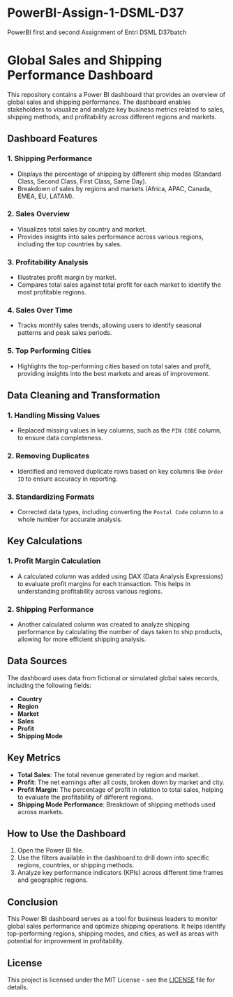 # PowerBI-Assign-1-DSML-D37
PowerBI first and second Assignment  of Entri DSML D37batch
# Global Sales and Shipping Performance Dashboard

This repository contains a Power BI dashboard that provides an overview of global sales and shipping performance. The dashboard enables stakeholders to visualize and analyze key business metrics related to sales, shipping methods, and profitability across different regions and markets.

## Dashboard Features

### 1. Shipping Performance
- Displays the percentage of shipping by different ship modes (Standard Class, Second Class, First Class, Same Day).
- Breakdown of sales by regions and markets (Africa, APAC, Canada, EMEA, EU, LATAM).

### 2. Sales Overview
- Visualizes total sales by country and market.
- Provides insights into sales performance across various regions, including the top countries by sales.

### 3. Profitability Analysis
- Illustrates profit margin by market.
- Compares total sales against total profit for each market to identify the most profitable regions.

### 4. Sales Over Time
- Tracks monthly sales trends, allowing users to identify seasonal patterns and peak sales periods.

### 5. Top Performing Cities
- Highlights the top-performing cities based on total sales and profit, providing insights into the best markets and areas of improvement.

## Data Cleaning and Transformation

### 1. Handling Missing Values
- Replaced missing values in key columns, such as the `PIN CODE` column, to ensure data completeness.

### 2. Removing Duplicates
- Identified and removed duplicate rows based on key columns like `Order ID` to ensure accuracy in reporting.

### 3. Standardizing Formats
- Corrected data types, including converting the `Postal Code` column to a whole number for accurate analysis.

## Key Calculations

### 1. Profit Margin Calculation
- A calculated column was added using DAX (Data Analysis Expressions) to evaluate profit margins for each transaction. This helps in understanding profitability across various regions.

### 2. Shipping Performance
- Another calculated column was created to analyze shipping performance by calculating the number of days taken to ship products, allowing for more efficient shipping analysis.

## Data Sources
The dashboard uses data from fictional or simulated global sales records, including the following fields:

- **Country**
- **Region**
- **Market**
- **Sales**
- **Profit**
- **Shipping Mode**

## Key Metrics
- **Total Sales**: The total revenue generated by region and market.
- **Profit**: The net earnings after all costs, broken down by market and city.
- **Profit Margin**: The percentage of profit in relation to total sales, helping to evaluate the profitability of different regions.
- **Shipping Mode Performance**: Breakdown of shipping methods used across markets.

## How to Use the Dashboard
1. Open the Power BI file.
2. Use the filters available in the dashboard to drill down into specific regions, countries, or shipping methods.
3. Analyze key performance indicators (KPIs) across different time frames and geographic regions.

## Conclusion
This Power BI dashboard serves as a tool for business leaders to monitor global sales performance and optimize shipping operations. It helps identify top-performing regions, shipping modes, and cities, as well as areas with potential for improvement in profitability.

## License
This project is licensed under the MIT License - see the [LICENSE](LICENSE) file for details.
